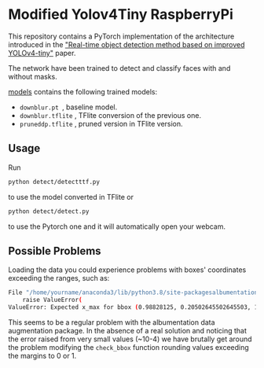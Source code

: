 # Modified Yolov4Tiny RaspberryPi

This repository contains a PyTorch implementation of the architecture introduced in the ["Real-time object detection method based on improved YOLOv4-tiny"](https://arxiv.org/abs/2011.04244) paper. 

The network have been trained to detect and classify faces with and without masks. 

[models](https://github.com/benedettaliberatori/Modified-Yolov4Tiny-RaspberryPi/tree/main/models) contains the following trained models: 
*  `downblur.pt `, baseline model. 
*  `downblur.tflite` , TFlite conversion of the previous one.
*  `pruneddp.tflite` , pruned version in TFlite version.  

## Usage

Run  

```bash
python detect/detectttf.py
```
to use the model converted in TFlite
or
```bash
python detect/detect.py
```
to use the Pytorch one and it will automatically open your webcam. 



## Possible Problems

Loading the data you could experience problems with boxes' coordinates exceeding the ranges, such as: 

```bash
File "/home/yourname/anaconda3/lib/python3.8/site-packagesalbumentations/augmentations/bbox_utils.py", line 328, in check_bbox
    raise ValueError(
ValueError: Expected x_max for bbox (0.98828125, 0.20502645502645503, 1.0009765625, 0.2605820105820106, 1.0) to be in the range [0.0, 1.0], got 1.0009765625.)

```

This seems to be a regular problem with the albumentation data augmentation package. In the absence of a real solution and noticing that the error raised from very small values (~10-4) we have brutally get around the problem modifying the `check_bbox` function rounding values exceeding the margins to 0 or 1. 



